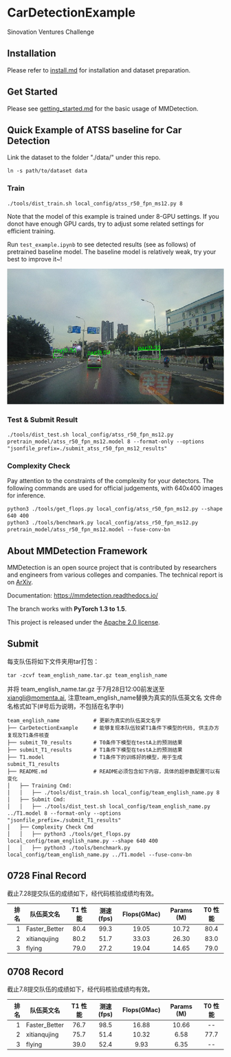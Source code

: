 # CarDetectionExample
Sinovation Ventures Challenge

## Installation

Please refer to [install.md](docs/install.md) for installation and dataset preparation.


## Get Started

Please see [getting_started.md](docs/getting_started.md) for the basic usage of MMDetection.


## Quick Example of ATSS baseline for Car Detection

Link the dataset to the folder "./data/" under this repo.
```
ln -s path/to/dataset data
```

### Train

```
./tools/dist_train.sh local_config/atss_r50_fpn_ms12.py 8
```
Note that the model of this example is trained under 8-GPU settings. If you donot have enough GPU cards, try to adjust some related settings for efficient training.

Run `test_example.ipynb` to see detected results (see as follows) of pretrained baseline model. The baseline model is relatively weak, try your best to improve it~!

![car_detection](https://github.com/implus/CarDetectionExample/blob/master/car.png)

### Test & Submit Result

```
./tools/dist_test.sh local_config/atss_r50_fpn_ms12.py pretrain_model/atss_r50_fpn_ms12.model 8 --format-only --options "jsonfile_prefix=./submit_atss_r50_fpn_ms12_results"
```

### Complexity Check

Pay attention to the constraints of the complexity for your detectors. The following commands are used for official judgements, with 640x400 images for inference.
```
python3 ./tools/get_flops.py local_config/atss_r50_fpn_ms12.py --shape 640 400
python3 ./tools/benchmark.py local_config/atss_r50_fpn_ms12.py pretrain_model/atss_r50_fpn_ms12.model --fuse-conv-bn
```

## About MMDetection Framework

MMDetection is an open source project that is contributed by researchers and engineers from various colleges and companies. The technical report is on [ArXiv](https://arxiv.org/abs/1906.07155).

Documentation: https://mmdetection.readthedocs.io/

The branch works with **PyTorch 1.3 to 1.5**.

This project is released under the [Apache 2.0 license](LICENSE).

## Submit 

每支队伍将如下文件夹用tar打包：
```
tar -zcvf team_english_name.tar.gz team_english_name
```
并将 team_english_name.tar.gz 于7月28日12:00前发送至 xiangli@momenta.ai, 注意team_english_name替换为真实的队伍英文名
文件命名格式如下(#号后为说明，不包括在名字中)

```
team_english_name           # 更新为真实的队伍英文名字
├── CarDetectionExample     # 能够复现本队伍较紧T1条件下模型的代码, 供主办方复现及T1条件核查
├── submit_T0_results       # T0条件下模型在testA上的预测结果
├── submit_T1_results       # T1条件下模型在testA上的预测结果
├── T1.model                # T1条件下的训练好的模型，用于生成submit_T1_results
├── README.md               # README必须包含如下内容，具体的超参数配置可以有变化
│   ├── Training Cmd: 
│   │   ├── ./tools/dist_train.sh local_config/team_english_name.py 8
│   ├── Submit Cmd:
│   │   ├── ./tools/dist_test.sh local_config/team_english_name.py ../T1.model 8 --format-only --options "jsonfile_prefix=./submit_T1_results"
│   ├── Complexity Check Cmd
│   │   ├── python3 ./tools/get_flops.py local_config/team_english_name.py --shape 640 400
│   │   ├── python3 ./tools/benchmark.py local_config/team_english_name.py ../T1.model --fuse-conv-bn
```

## 0728 Final Record

截止7.28提交队伍的成绩如下，经代码核验成绩均有效。

| 排名 | 队伍英文名    |  T1 性能 | 测速(fps) | Flops(GMac) | Params (M) | T0 性能 |
| ---: | ----------    |  :-----: | :-------: | :---------: | :--------: | :-----: |
| 1    | Faster_Better |  80.4    | 99.3      | 19.05       | 10.72      |   80.4  |
| 2    | xitianqujing  |  80.2    | 51.7      | 33.03       | 26.30      |   83.0  |
| 3    | flying        |  79.0    | 27.2      | 19.04       | 14.65      |   79.0  |

## 0708 Record

截止7.8提交队伍的成绩如下，经代码核验成绩均有效。

| 排名 | 队伍英文名    |  T1 性能 | 测速(fps) | Flops(GMac) | Params (M) | T0 性能 |
| ---: | ----------    |  :-----: | :-------: | :---------: | :--------: | :-----: |
| 1    | Faster_Better |  76.7    | 98.5      | 16.88       | 10.66      |   --    |
| 2    | xitianqujing  |  75.7    | 51.4      | 10.32       |  6.58      |   77.7  |
| 3    | flying        |  39.0    | 52.4      | 9.93        |  6.35      |   --    |


